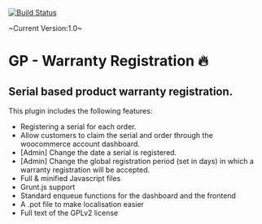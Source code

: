 [![Build Status](https://www.travis-ci.org/wpugph/WordPress-Plugin-Template.svg?branch=master)](https://www.travis-ci.org/wpugph/WordPress-Plugin-Template)

~Current Version:1.0~

GP - Warranty Registration 🔥‍
=========================

## Serial based product warranty registration.

This plugin includes the following features:

+ Registering a serial for each order.
+ Allow customers to claim the serial and order through the woocommerce account dashboard.
+ [Admin] Change the date a serial is registered.
+ [Admin] Change the global registration period (set in days) in which a warranty registration will be accepted.
+ Full & minified Javascript files
+ Grunt.js support
+ Standard enqueue functions for the dashboard and the frontend
+ A .pot file to make localisation easier
+ Full text of the GPLv2 license
